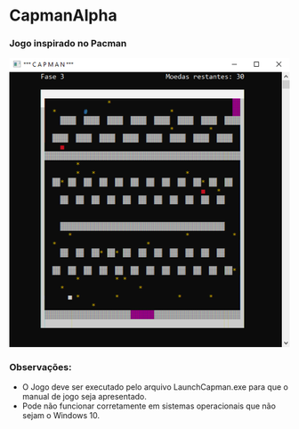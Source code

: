 # CapmanAlpha 
### Jogo inspirado no Pacman  

![TelaDeJogo](/amostra.PNG)

### Observações:
* O Jogo deve ser executado pelo arquivo LaunchCapman.exe para que o manual de jogo seja apresentado.
* Pode não funcionar corretamente em sistemas operacionais que não sejam o Windows 10.

